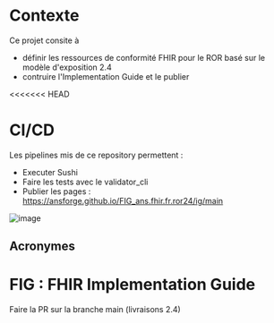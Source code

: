 # Contexte
Ce projet consite à 
* définir les ressources de conformité FHIR pour le ROR basé sur le modèle d'exposition 2.4
* contruire l'Implementation Guide et le publier 

<<<<<<< HEAD
# CI/CD
Les pipelines mis de ce repository permettent : 
* Executer  Sushi
* Faire les tests avec le validator_cli
* Publier les pages :  https://ansforge.github.io/FIG_ans.fhir.fr.ror24/ig/main

![image](https://user-images.githubusercontent.com/101335975/215342980-61686171-e3f8-40c5-865c-efdfc3dd52b4.png)



## Acronymes
FIG : FHIR Implementation Guide
=======

Faire la PR sur la branche main (livraisons 2.4)

